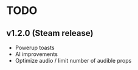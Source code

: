 # TODO
## v1.2.0 (Steam release)
- Powerup toasts
- AI improvements
- Optimize audio / limit number of audible props
